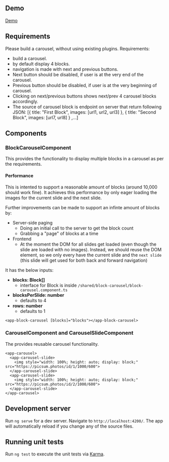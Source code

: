 ## Demo
[Demo](https://schalk-b.github.io/angular-carousel/)

## Requirements
Please build a carousel, without using existing plugins.
Requirements:
- build a carousel.
- by default display 4 blocks.
- navigation is made with next and previous buttons.
- Next button should be disabled, if user is at the very end of the carousel.
- Previous button should be disabled, if user is at the very beginning of carousel.
- Clicking on next/previous buttons shows next/prev 4 carousel blocks accordingly.
- The source of carousel block is endpoint on server that return following JSON:
[{
title: "First Block",
images: [url1, url2, url3]
},
{
title: "Second Block",
images: [url7, url8]
}
,...]

## Components
### BlockCarouselComponent
This provides the functionality to display multiple blocks in a carousel as per the requirements.

#### Performance
This is intented to support a reasonable amount of blocks (around 10,000 should work fine). It achieves this performance by only eager loading the images for the current slide and the next slide.

Further improvements can be made to support an infinte amount of blocks by:
- Server-side paging
  - Doing an initial call to the server to get the block count
  - Grabbing a "page" of blocks at a time
- Frontend
  - At the moment the DOM for all slides get loaded (even though the slide are loaded with no images). Instead, we should reuse the DOM element, so we only every have the current slide and the `next slide` (this slide will get used for both back and forward navigation)


It has the below inputs:
- **blocks: Block[]**
  - interface for Block is inside `/shared/block-carousel/block-carousel.component.ts`
- **blocksPerSlide: number**
  - defaults to 4
- **rows: number**
  - defaults to 1

```
<app-block-carousel [blocks]="blocks"></app-block-carousel>
```

### CarouselComponent and CarouselSlideComponent
The provides reusable carousel functionality.
```
<app-carousel>
  <app-carousel-slide>
    <img style="width: 100%; height: auto; display: block;" src="https://picsum.photos/id/1/1000/600">
  </app-carousel-slide>
  <app-carousel-slide>
    <img style="width: 100%; height: auto; display: block;" src="https://picsum.photos/id/2/1000/600">
  </app-carousel-slide>
</app-carousel>
```

## Development server

Run `ng serve` for a dev server. Navigate to `http://localhost:4200/`. The app will automatically reload if you change any of the source files.

## Running unit tests

Run `ng test` to execute the unit tests via [Karma](https://karma-runner.github.io).

